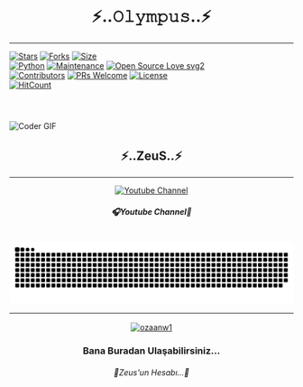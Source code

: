 <h1 align="center">⚡..𝙾𝚕𝚢𝚖𝚙𝚞𝚜..⚡</h1>

___

[![Stars](https://img.shields.io/github/stars/TeamUltroid/Ultroid?style=flat-square&color=yellow)]()
[![Forks](https://img.shields.io/github/forks/TeamUltroid/Ultroid?style=flat-square&color=orange)]()
[![Size](https://img.shields.io/github/repo-size/TeamUltroid/Ultroid?style=flat-square&color=green)]()   
[![Python](https://img.shields.io/badge/Python-v3.9-blue)](https://www.python.org/)
[![Maintenance](https://img.shields.io/badge/Maintained%3F-yes-green.svg)]()
[![Open Source Love svg2](https://badges.frapsoft.com/os/v2/open-source.svg?v=103)]()   
[![Contributors](https://img.shields.io/github/contributors/TeamUltroid/Ultroid?style=flat-square&color=green)]()
[![PRs Welcome](https://img.shields.io/badge/PRs-welcome-brightgreen.svg?style=flat-square)](https://makeapullrequest.com)
[![License](https://img.shields.io/badge/License-AGPL-blue)]()   
[![HitCount](http://hits.dwyl.com/Teamultroid/Teamultroid/Ultroid.svg)]()   

#

  <br>
    <img src="https://media.giphy.com/media/SWoSkN6DxTszqIKEqv/giphy.gif" alt="Coder GIF" width="500">
 </abc> 
    <h2 align="center">⚡..ZeuS..⚡</h2>

___

<p align="center">
  <a href="https://youtube.com/channel/UCVoKZU3pWu4bsj-tb40QEMQ"><img title="Youtube Channel" src="https://github.com/Alien-alfa/Alien-alfa/blob/beta/MD-Images/yt.png?raw=true" width="130"></a>
</p>

 <div align="center">
  <a href="https://alien-alfa.github.io"><span class="zeus"> </a></span>
  <h5>🎧Youtube Channel📣</h5>
 </div>

#

 <div align="center">

 [![Run on Repl.it](https://github.com/Platane/snk/raw/output/github-contribution-grid-snake.svg)](https://youtube.com/channel/UCVoKZU3pWu4bsj-tb50qaxQEMQ)
 
 <div align="left">

---

<p align="center">
<a href="https://instagram.com/ozaanw1" target="blank"><img align="center" src="https://cdn.jsdelivr.net/npm/simple-icons@3.0.1/icons/instagram.svg" alt="ozaanw1" height="36" width="46" /></a>
<h3 align="center">Bana Buradan Ulaşabilirsiniz...</h3>
<h6 align="center">👑Zeus'un Hesabı...👑</h6>





